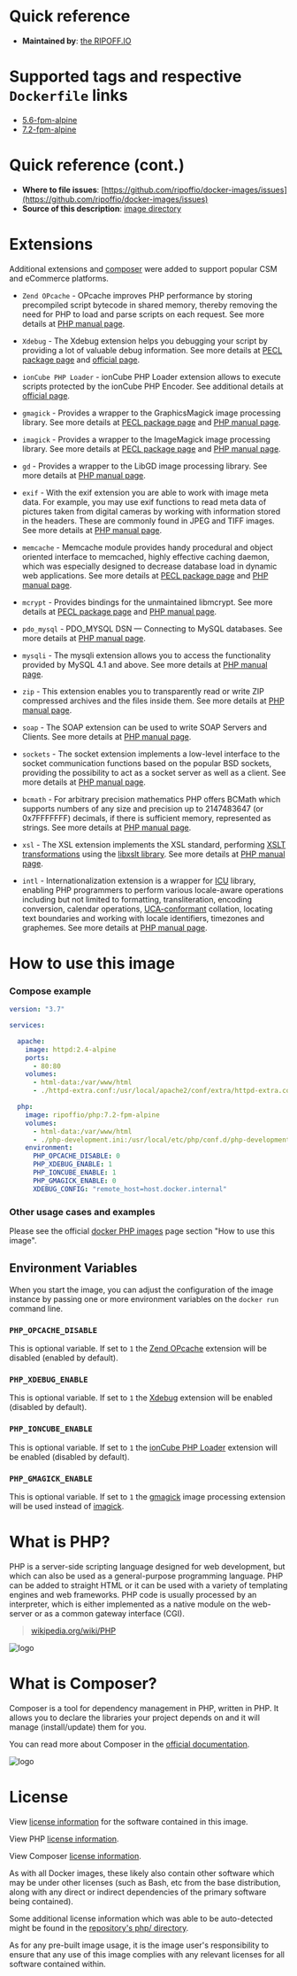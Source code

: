 # Quick reference

- **Maintained by**: [the RIPOFF.IO](https://github.com/ripoffio)

# Supported tags and respective `Dockerfile` links

- [5.6-fpm-alpine](https://github.com/ripoffio/docker-images/blob/master/php/5.6-fpm-alpine/Dockerfile)
- [7.2-fpm-alpine](https://github.com/ripoffio/docker-images/blob/master/php/7.2-fpm-alpine/Dockerfile)

# Quick reference (cont.)

- **Where to file issues**: [https://github.com/ripoffio/docker-images/issues](https://github.com/ripoffio/docker-images/issues)
- **Source of this description**: [image directory](https://github.com/ripoffio/docker-images/tree/master/php)  

# Extensions

Additional extensions and [composer](https://getcomposer.org) were added to support popular CSM and eCommerce platforms.

- `Zend OPcache` - OPcache improves PHP performance by storing precompiled script bytecode in shared memory, thereby removing the need for PHP to load and parse scripts on each request. See more details at [PHP manual page](https://www.php.net/manual/en/book.opcache.php).

- `Xdebug` - The Xdebug extension helps you debugging your script by providing a lot of valuable debug information. See more details at [PECL package page](https://pecl.php.net/package/xdebug) and [official page](https://xdebug.org).

- `ionCube PHP Loader` - ionCube PHP Loader extension allows to execute scripts protected by the ionCube PHP Encoder. See additional details at [official page](https://www.ioncube.com/loaders.php).

- `gmagick` - Provides a wrapper to the GraphicsMagick image processing library. See more details at [PECL package page](https://pecl.php.net/package/gmagick) and [PHP manual page](https://www.php.net/manual/en/book.gmagick.php).

- `imagick` - Provides a wrapper to the ImageMagick image processing library. See more details at [PECL package page](https://pecl.php.net/package/imagick) and [PHP manual page](https://www.php.net/manual/en/book.imagick.php).

- `gd` - Provides a wrapper to the LibGD image processing library. See more details at [PHP manual page](https://www.php.net/manual/en/book.image.php).

- `exif` - With the exif extension you are able to work with image meta data. For example, you may use exif functions to read meta data of pictures taken from digital cameras by working with information stored in the headers. These are commonly found in JPEG and TIFF images. See more details at [PHP manual page](https://www.php.net/manual/en/book.exif.php).

- `memcache` - Memcache module provides handy procedural and object oriented interface to memcached, highly effective caching daemon, which was especially designed to decrease database load in dynamic web applications. See more details at [PECL package page](https://pecl.php.net/package/memcache) and [PHP manual page](https://www.php.net/manual/en/intro.memcache.php).

- `mcrypt` - Provides bindings for the unmaintained libmcrypt. See more details at [PECL package page](https://pecl.php.net/package/mcrypt) and [PHP manual page](https://www.php.net/manual/en/intro.mcrypt.php).

- `pdo_mysql` - PDO_MYSQL DSN — Connecting to MySQL databases. See more details at [PHP manual page](https://www.php.net/manual/en/ref.pdo-mysql.connection).

- `mysqli` - The mysqli extension allows you to access the functionality provided by MySQL 4.1 and above. See more details at [PHP manual page](https://www.php.net/manual/en/book.mysqli.php).

- `zip` - This extension enables you to transparently read or write ZIP compressed archives and the files inside them. See more details at [PHP manual page](https://www.php.net/manual/en/intro.zip.php).

- `soap` - The SOAP extension can be used to write SOAP Servers and Clients. See more details at [PHP manual page](https://www.php.net/manual/en/book.soap.php).

- `sockets` - The socket extension implements a low-level interface to the socket communication functions based on the popular BSD sockets, providing the possibility to act as a socket server as well as a client. See more details at [PHP manual page](https://www.php.net/manual/en/book.sockets.php).

- `bcmath` - For arbitrary precision mathematics PHP offers BCMath which supports numbers of any size and precision up to 2147483647 (or 0x7FFFFFFF) decimals, if there is sufficient memory, represented as strings. See more details at [PHP manual page](https://www.php.net/manual/en/book.bc.php).

- `xsl` - The XSL extension implements the XSL standard, performing [XSLT transformations](http://www.w3.org/TR/xslt) using the [libxslt library](http://xmlsoft.org/XSLT). See more details at [PHP manual page](https://www.php.net/manual/en/book.xsl.php).

- `intl` - Internationalization extension is a wrapper for [ICU](http://www.icu-project.org) library, enabling PHP programmers to perform various locale-aware operations including but not limited to formatting, transliteration, encoding conversion, calendar operations, [UCA-conformant](http://www.unicode.org/reports/tr10) collation, locating text boundaries and working with locale identifiers, timezones and graphemes. See more details at [PHP manual page](https://www.php.net/manual/en/book.intl.php).

# How to use this image

### Compose example

```yaml
version: "3.7"

services:

  apache:
    image: httpd:2.4-alpine
    ports:
      - 80:80
    volumes:
      - html-data:/var/www/html
      - ./httpd-extra.conf:/usr/local/apache2/conf/extra/httpd-extra.conf

  php:
    image: ripoffio/php:7.2-fpm-alpine
    volumes:
      - html-data:/var/www/html
      - ./php-development.ini:/usr/local/etc/php/conf.d/php-development.ini
    environment:
      PHP_OPCACHE_DISABLE: 0
      PHP_XDEBUG_ENABLE: 1
      PHP_IONCUBE_ENABLE: 1
      PHP_GMAGICK_ENABLE: 0
      XDEBUG_CONFIG: "remote_host=host.docker.internal"
``` 

### Other usage cases and examples

Please see the official [docker PHP images](https://hub.docker.com/_/php/) page section "How to use this image".

## Environment Variables

When you start the image, you can adjust the configuration of the image instance by passing one or more environment variables on the `docker run` command line.

### `PHP_OPCACHE_DISABLE`

This is optional variable. If set to `1` the [Zend OPcache](https://www.php.net/manual/en/book.opcache.php) extension will be disabled (enabled by default).

### `PHP_XDEBUG_ENABLE`

This is optional variable. If set to `1` the [Xdebug](https://pecl.php.net/package/xdebug) extension will be enabled (disabled by default).

### `PHP_IONCUBE_ENABLE`

This is optional variable. If set to `1` the [ionCube PHP Loader](https://www.ioncube.com/loaders.php) extension will be enabled (disabled by default).

### `PHP_GMAGICK_ENABLE`

This is optional variable. If set to `1` the [gmagick](https://pecl.php.net/package/gmagick) image processing extension will be used instead of [imagick](https://pecl.php.net/package/imagick).

# What is PHP?

PHP is a server-side scripting language designed for web development, but which can also be used as a general-purpose programming language. PHP can be added to straight HTML or it can be used with a variety of templating engines and web frameworks. PHP code is usually processed by an interpreter, which is either implemented as a native module on the web-server or as a common gateway interface (CGI).

> [wikipedia.org/wiki/PHP](https://en.wikipedia.org/wiki/PHP)

![logo](https://raw.githubusercontent.com/docker-library/docs/01c12653951b2fe592c1f93a13b4e289ada0e3a1/php/logo.png)

# What is Composer?

Composer is a tool for dependency management in PHP, written in PHP. It allows you to declare the libraries your project depends on and it will manage (install/update) them for you.

You can read more about Composer in the [official documentation](https://getcomposer.org/doc/).

![logo](https://raw.githubusercontent.com/docker-library/docs/58f7363e6cfa78f8cd54af16eab51c63c1232002/composer/logo.png)

# License

View [license information](https://github.com/ripoffio/docker-images/blob/master/LICENSE) for the software contained in this image.

View PHP [license information](https://www.php.net/license/).

View Composer [license information](https://github.com/composer/composer/blob/master/LICENSE).

As with all Docker images, these likely also contain other software which may be under other licenses (such as Bash, etc from the base distribution, along with any direct or indirect dependencies of the primary software being contained).

Some additional license information which was able to be auto-detected might be found in the [repository's php/ directory](https://github.com/ripoffio/docker-images/tree/master/php).

As for any pre-built image usage, it is the image user's responsibility to ensure that any use of this image complies with any relevant licenses for all software contained within.
